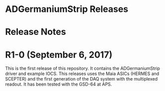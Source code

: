 ADGermaniumStrip Releases
======================


Release Notes
=============


R1-0 (September 6, 2017)
========================
This is the first release of this repository.  It contains the ADGermaniumStrip driver and example IOCS. This releases uses the Maia ASICs (HERMES and SCEPTER) and the first generation of the DAQ system with the multiplexed readout. It has been tested with the GSD-64 at APS. 



